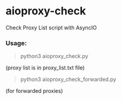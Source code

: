 # aioproxy-check

Check Proxy List script with AsyncIO

### Usage:

> python3 aioproxy_check.py

(proxy list is in proxy_list.txt file)

> python3 aioproxy_check_forwarded.py

(for forwarded proxies)
